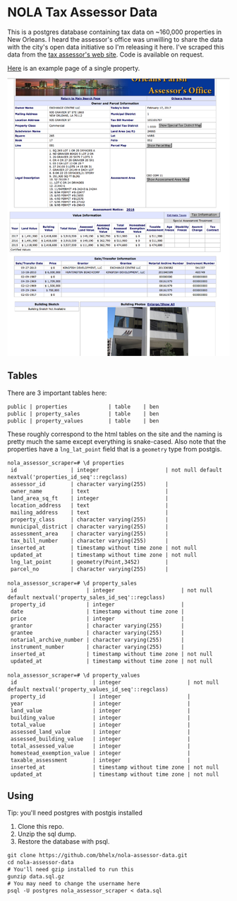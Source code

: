 # NOLA Tax Assessor Data

This is a postgres database containing tax data on ~160,000 properties in New Orleans. I heard the assessor's office was unwilling
to share the data with the city's open data initiative so I'm releasing it here.  I've scraped this data from the [tax assessor's web site](http://nolaassessor.com/).
Code is available on request.

[Here](http://qpublic9.qpublic.net/la_orleans_display.php?KEY=935-GRAVIERST) is an example page of a single property.

![Screenshot of Assessors Site](screen.png)

## Tables

There are 3 important tables here:

```
public | properties             | table    | ben
public | property_sales         | table    | ben
public | property_values        | table    | ben
```

These roughly correspond to the html tables on the site and the naming is pretty much the same except everything is snake-cased.
Also note that the properties have a `lng_lat_point` field that is a `geometry` type from postgis.

```
nola_assessor_scraper=# \d properties
 id                 | integer                     | not null default nextval('properties_id_seq'::regclass)
 assessor_id        | character varying(255)      |
 owner_name         | text                        |
 land_area_sq_ft    | integer                     |
 location_address   | text                        |
 mailing_address    | text                        |
 property_class     | character varying(255)      |
 municipal_district | character varying(255)      |
 assessment_area    | character varying(255)      |
 tax_bill_number    | character varying(255)      |
 inserted_at        | timestamp without time zone | not null
 updated_at         | timestamp without time zone | not null
 lng_lat_point      | geometry(Point,3452)        |
 parcel_no          | character varying(255)      |

nola_assessor_scraper=# \d property_sales
 id                      | integer                     | not null default nextval('property_sales_id_seq'::regclass)
 property_id             | integer                     |
 date                    | timestamp without time zone |
 price                   | integer                     |
 grantor                 | character varying(255)      |
 grantee                 | character varying(255)      |
 notarial_archive_number | character varying(255)      |
 instrument_number       | character varying(255)      |
 inserted_at             | timestamp without time zone | not null
 updated_at              | timestamp without time zone | not null

nola_assessor_scraper=# \d property_values
 id                        | integer                     | not null default nextval('property_values_id_seq'::regclass)
 property_id               | integer                     |
 year                      | integer                     |
 land_value                | integer                     |
 building_value            | integer                     |
 total_value               | integer                     |
 assessed_land_value       | integer                     |
 assessed_building_value   | integer                     |
 total_assessed_value      | integer                     |
 homestead_exemption_value | integer                     |
 taxable_assessment        | integer                     |
 inserted_at               | timestamp without time zone | not null
 updated_at                | timestamp without time zone | not null
```

## Using

Tip: you'll need postgres with postgis installed

1. Clone this repo.
2. Unzip the sql dump.
3. Restore the database with psql.

```
git clone https://github.com/bhelx/nola-assessor-data.git
cd nola-assessor-data
# You'll need gzip installed to run this
gunzip data.sql.gz
# You may need to change the username here
psql -U postgres nola_assessor_scraper < data.sql
```
